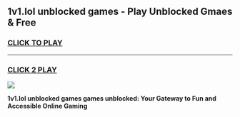 
## 1v1.lol unblocked games - Play Unblocked Gmaes & Free
<h3>
<a href="https://news.freeplayer.one?title=1v1.lol_unblocked_games&ref=16F">CLICK TO PLAY</a></h3>
<hr>

<h3>
<a href="https://news.freeplayer.one?title=1v1.lol_unblocked_games&ref=16F">CLICK 2 PLAY</a>
  
</h3>

<a href="https://news.freeplayer.one?title=1v1.lol_unblocked_games&ref=16F/"><img src="https://clearcache.store/games.png"></a>


**1v1.lol unblocked games games unblocked: Your Gateway to Fun and Accessible Online Gaming**
